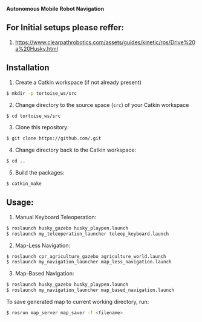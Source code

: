 **Autonomous Mobile Robot Navigation**

## For Initial setups please reffer: 
1. https://www.clearpathrobotics.com/assets/guides/kinetic/ros/Drive%20a%20Husky.html

## Installation

1. Create a Catkin workspace (if not already present)
  ```bash
  $ mkdir -p tortoise_ws/src
  ```
2. Change directory to the source space (`src`) of your Catkin workspace
  ```bash
  $ cd tortoise_ws/src
  ```
3. Clone this repository:
  ```bash
  $ git clone https://github.com/.git
  ```
4. Change directory back to the Catkin workspace:
  ```bash
  $ cd ..
  ```
5. Build the packages:
  ```bash
  $ catkin_make
  ```
## Usage:

1. Manual Keyboard Teleoperation:
```bash
$ roslaunch husky_gazebo husky_playpen.launch
$ roslaunch my_teleoperation_launcher teleop_keyboard.launch
```
2. Map-Less Navigation:
```bash
$ roslaunch cpr_agriculture_gazebo agriculture_world.launch
$ roslaunch my_navigation_launcher map_less_navigation.launch
```
3. Map-Based Navigation:
```bash
$ roslaunch husky_gazebo husky_playpen.launch
$ roslaunch my_navigation_launcher map_based_navigation.launch
```
To save generated map to current working directory, run:
```bash
$ rosrun map_server map_saver -f <filename>
```
